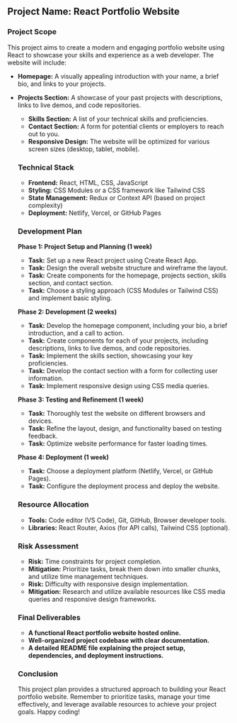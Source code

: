 ## Project Name: **React Portfolio Website**

### Project Scope

This project aims to create a modern and engaging portfolio website using React to showcase your skills and experience as a web developer. The website will include:

- **Homepage:** A visually appealing introduction with your name, a brief bio, and links to your projects.
- **Projects Section:** A showcase of your past projects with descriptions, links to live demos, and code repositories.

  - **Skills Section:** A list of your technical skills and proficiencies.
  - **Contact Section:** A form for potential clients or employers to reach out to you.
  - **Responsive Design:** The website will be optimized for various screen sizes (desktop, tablet, mobile).

  ### Technical Stack

  - **Frontend:** React, HTML, CSS, JavaScript
  - **Styling:** CSS Modules or a CSS framework like Tailwind CSS
  - **State Management:** Redux or Context API (based on project complexity)
  - **Deployment:** Netlify, Vercel, or GitHub Pages

  ### Development Plan

  **Phase 1: Project Setup and Planning (1 week)**

  - **Task:** Set up a new React project using Create React App.
  - **Task:** Design the overall website structure and wireframe the layout.
  - **Task:** Create components for the homepage, projects section, skills section, and contact section.
  - **Task:** Choose a styling approach (CSS Modules or Tailwind CSS) and implement basic styling.

  **Phase 2: Development (2 weeks)**

  - **Task:** Develop the homepage component, including your bio, a brief introduction, and a call to action.
  - **Task:** Create components for each of your projects, including descriptions, links to live demos, and code repositories.
  - **Task:** Implement the skills section, showcasing your key proficiencies.
  - **Task:** Develop the contact section with a form for collecting user information.
  - **Task:** Implement responsive design using CSS media queries.

  **Phase 3: Testing and Refinement (1 week)**

  - **Task:** Thoroughly test the website on different browsers and devices.
  - **Task:** Refine the layout, design, and functionality based on testing feedback.
  - **Task:** Optimize website performance for faster loading times.

  **Phase 4: Deployment (1 week)**

  - **Task:** Choose a deployment platform (Netlify, Vercel, or GitHub Pages).
  - **Task:** Configure the deployment process and deploy the website.

  ### Resource Allocation

  - **Tools:** Code editor (VS Code), Git, GitHub, Browser developer tools.
  - **Libraries:** React Router, Axios (for API calls), Tailwind CSS (optional).

  ### Risk Assessment

  - **Risk:** Time constraints for project completion.
  - **Mitigation:** Prioritize tasks, break them down into smaller chunks, and utilize time management techniques.
  - **Risk:** Difficulty with responsive design implementation.
  - **Mitigation:** Research and utilize available resources like CSS media queries and responsive design frameworks.

  ### Final Deliverables

  - **A functional React portfolio website hosted online.**
  - **Well-organized project codebase with clear documentation.**
  - **A detailed README file explaining the project setup, dependencies, and deployment instructions.**

  ### Conclusion

  This project plan provides a structured approach to building your React portfolio website. Remember to prioritize tasks, manage your time effectively, and leverage available resources to achieve your project goals. Happy coding!
